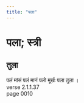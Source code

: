 ```yaml
---
title: "पला"
---
```


# पला; स्त्री
## तुला
पलं मांसं पलं मानं पलो मूर्खः पला तुला ।<br />verse 2.1.1.37<br />page 0010

